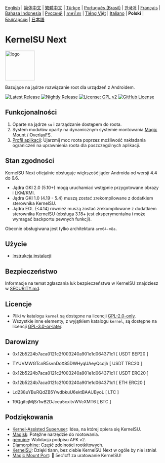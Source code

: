 [English](README.md) | [简体中文](README_CN.md) | [繁體中文](README_TW.md) | [Türkçe](README_TR.md) | [Português (Brasil)](README_PT-BR.md) | [한국어](README_KO.md) | [Français](README_FR.md) | [Bahasa Indonesia](README_ID.md) | [Русский](README_RU.md) | [ภาษาไทย](README_TH.md) | [Tiếng Việt](README_VI.md) | [Italiano](README_IT.md) | **Polski** | [Български](README_BG.md) | [日本語](README_JA.md)

# KernelSU Next

<img src="/assets/kernelsu_next.png" style="width: 96px;" alt="logo">

Bazujące na jądrze rozwiązanie root dla urządzeń z Androidem.

[![Latest Release](https://img.shields.io/github/v/release/KernelSU-Next/KernelSU-Next?label=Release&logo=github)](https://github.com/KernelSU-Next/KernelSU-Next/releases/latest)
[![Nightly Release](https://img.shields.io/badge/Nightly%20Release-gray?logo=hackthebox&logoColor=fff)](https://nightly.link/KernelSU-Next/KernelSU-Next/workflows/build-manager-ci/next/Manager)
[![License: GPL v2](https://img.shields.io/badge/License-GPL%20v2-orange.svg?logo=gnu)](https://www.gnu.org/licenses/old-licenses/gpl-2.0.en.html)
[![GitHub License](https://img.shields.io/github/license/KernelSU-Next/KernelSU-Next?logo=gnu)](/LICENSE)

## Funkcjonalności

1. Oparte na jądrze `su` i zarządzanie dostępem do roota.
2. System modułów oparty na dynamicznym systemie montowania [Magic Mount](https://topjohnwu.github.io/Magisk/details.html#magic-mount) / [OverlayFS](https://en.wikipedia.org/wiki/OverlayFS).
3. [Profil aplikacji](https://kernelsu.org/guide/app-profile.html): Ujarzmij moc roota poprzez możliwość nakładania ograniczeń na uprawnienia roota dla poszczególnych aplikacji.

## Stan zgodności

KernelSU Next oficjalnie obsługuje większość jąder Androida od wersji 4.4 do 6.6.
 - Jądra GKI 2.0 (5.10+) mogą uruchamiać wstępnie przygotowane obrazy i LKM/KMI.
 - Jądra GKI 1.0 (4.19 - 5.4) muszą zostać zrekompilowane z dodatkiem sterownika KernelSU.
 - Jądra EOL (<4.14) również muszą zostać zrekompilowane z dodatkiem sterownika KernelSU (obsługa 3.18+ jest eksperymentalna i może wymagać backportu pewnych funkcji).

Obecnie obsługiwana jest tylko architektura `arm64-v8a`.

## Użycie

- [Instrukcja instalacji](https://KernelSU-Next.github.io/KernelSU-Next/)

## Bezpieczeństwo

Informacje na temat zgłaszania luk bezpieczeństwa w KernelSU znajdziesz w [SECURITY.md](/SECURITY.md).

## Licencje

- Pliki w katalogu `kernel` są dostępne na licencji [GPL-2.0-only](https://www.gnu.org/licenses/old-licenses/gpl-2.0.en.html).
- Wszystkie inne elementy, z wyjątkiem katalogu `kernel`, są dostępne na licencji [GPL-3.0-or-later](https://www.gnu.org/licenses/gpl-3.0.html).

## Darowizny

- 0x12b5224b7aca0121c2f003240a901e1d064371c1 [ USDT BEP20 ]

- TYUVMWGTcnR5svnDoX85DWHyqUAeyQcdjh [ USDT TRC20 ]

- 0x12b5224b7aca0121c2f003240a901e1d064371c1 [ USDT ERC20 ]

- 0x12b5224b7aca0121c2f003240a901e1d064371c1 [ ETH ERC20 ]

- Ld238uYBuRQdZB5YwdbkuU6ektBAAUByoL [ LTC ]

- 19QgifcjMjSr1wB2DJcea5cxitvWVcXMT6 [ BTC ]

## Podziękowania

- [Kernel-Assisted Superuser](https://git.zx2c4.com/kernel-assisted-superuser/about/): Idea, na której opiera się KernelSU.
- [Magisk](https://github.com/topjohnwu/Magisk): Potężne narzędzie do rootowania.
- [genuine](https://github.com/brevent/genuine/): Walidacja podpisu APK v2.
- [Diamorphine](https://github.com/m0nad/Diamorphine): Część zdolności rootkitowych.
- [KernelSU](https://github.com/tiann/KernelSU): Dzięki tiann, bez ciebie KernelSU Next w ogóle by nie istniał.
- [Magic Mount Port](https://github.com/5ec1cff/KernelSU/blob/main/userspace/ksud/src/magic_mount.rs): 💜 5ec1cff za uratowanie KernelSU!
